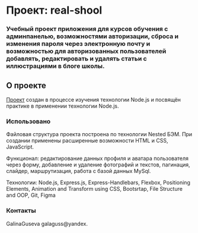 # Проект: real-shool

### Учебный проект приложения для курсов обучения с админпанелью, возможностями авторизации, сброса и изменения пароля через электронную почту и возможностью для авторизованных пользователей добавлять, редактировать и удалять статьи с иллюстрациями в блоге школы.

## О проекте

[Проект](https://galinaguseva.github.io/real-shool/) создан в процессе изучения технологии Node.js и посвящён практике в применении технологии Node.js.

### Использовано

Файловая структура проекта построена по технологии Nested БЭМ. При создании применены расширенные возможности HTML и CSS, JavaScript.

Функционал: редактирование данных профиля и аватара пользователя через форму, добавление и удаление фотографий и текстов, пагинация, слайдер, маршрутизация, работа с базой данных MySql.

Технологии: Node.js, Express.js, Express-Handlebars, Flexbox, Positioning Elements, Animation and Transform using CSS, Bootsrtap, File Structure and OOP, Git, Figma

### Контакты

GalinaGuseva galaguss@yandex.
